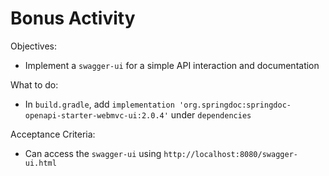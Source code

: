 # Bonus Activity

Objectives:
- Implement a `swagger-ui` for a simple API interaction and documentation

What to do:
- In `build.gradle`, add `implementation 'org.springdoc:springdoc-openapi-starter-webmvc-ui:2.0.4'` under `dependencies`

Acceptance Criteria:
- Can access the `swagger-ui` using `http://localhost:8080/swagger-ui.html`
 